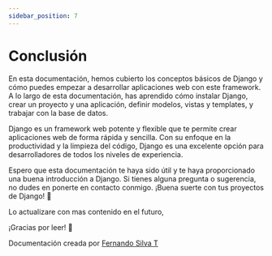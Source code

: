 ```yaml
---
sidebar_position: 7
---
```


# Conclusión

En esta documentación, hemos cubierto los conceptos básicos de Django y cómo puedes empezar a desarrollar aplicaciones web con este framework. A lo largo de esta documentación, has aprendido cómo instalar Django, crear un proyecto y una aplicación, definir modelos, vistas y templates, y trabajar con la base de datos.

Django es un framework web potente y flexible que te permite crear aplicaciones web de forma rápida y sencilla. Con su enfoque en la productividad y la limpieza del código, Django es una excelente opción para desarrolladores de todos los niveles de experiencia.

Espero que esta documentación te haya sido útil y te haya proporcionado una buena introducción a Django. Si tienes alguna pregunta o sugerencia, no dudes en ponerte en contacto conmigo. ¡Buena suerte con tus proyectos de Django! 🚀

Lo actualizare con mas contenido en el futuro,

¡Gracias por leer! 👏


Documentación creada por [Fernando Silva T](https://fernandosilvot.github.io/)